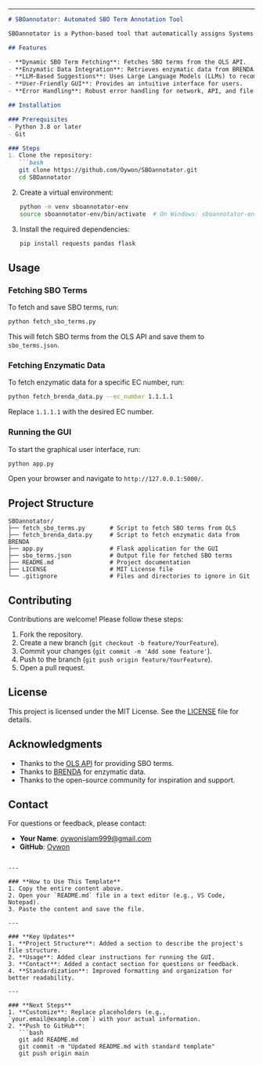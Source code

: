 
---

```markdown
# SBOannotator: Automated SBO Term Annotation Tool

SBOannotator is a Python-based tool that automatically assigns Systems Biology Ontology (SBO) terms to entities in SBML models. It dynamically fetches SBO terms from the OLS API and integrates enzymatic data from external sources like BRENDA. The tool also provides intelligent term suggestions using Large Language Models (LLMs) and features a user-friendly graphical interface.

## Features

- **Dynamic SBO Term Fetching**: Fetches SBO terms from the OLS API.
- **Enzymatic Data Integration**: Retrieves enzymatic data from BRENDA.
- **LLM-Based Suggestions**: Uses Large Language Models (LLMs) to recommend relevant SBO terms.
- **User-Friendly GUI**: Provides an intuitive interface for users.
- **Error Handling**: Robust error handling for network, API, and file I/O issues.

## Installation

### Prerequisites
- Python 3.8 or later
- Git

### Steps
1. Clone the repository:
   ```bash
   git clone https://github.com/Oywon/SBOannotator.git
   cd SBOannotator
   ```

2. Create a virtual environment:
   ```bash
   python -m venv sboannotator-env
   source sboannotator-env/bin/activate  # On Windows: sboannotator-env\Scripts\activate
   ```

3. Install the required dependencies:
   ```bash
   pip install requests pandas flask
   ```

## Usage

### Fetching SBO Terms
To fetch and save SBO terms, run:
```bash
python fetch_sbo_terms.py
```
This will fetch SBO terms from the OLS API and save them to `sbo_terms.json`.

### Fetching Enzymatic Data
To fetch enzymatic data for a specific EC number, run:
```bash
python fetch_brenda_data.py --ec_number 1.1.1.1
```
Replace `1.1.1.1` with the desired EC number.

### Running the GUI
To start the graphical user interface, run:
```bash
python app.py
```
Open your browser and navigate to `http://127.0.0.1:5000/`.

## Project Structure

```
SBOannotator/
├── fetch_sbo_terms.py       # Script to fetch SBO terms from OLS
├── fetch_brenda_data.py     # Script to fetch enzymatic data from BRENDA
├── app.py                   # Flask application for the GUI
├── sbo_terms.json           # Output file for fetched SBO terms
├── README.md                # Project documentation
├── LICENSE                  # MIT License file
└── .gitignore               # Files and directories to ignore in Git
```

## Contributing

Contributions are welcome! Please follow these steps:
1. Fork the repository.
2. Create a new branch (`git checkout -b feature/YourFeature`).
3. Commit your changes (`git commit -m 'Add some feature'`).
4. Push to the branch (`git push origin feature/YourFeature`).
5. Open a pull request.

## License

This project is licensed under the MIT License. See the [LICENSE](LICENSE) file for details.

## Acknowledgments

- Thanks to the [OLS API](https://www.ebi.ac.uk/ols) for providing SBO terms.
- Thanks to [BRENDA](https://www.brenda-enzymes.org/) for enzymatic data.
- Thanks to the open-source community for inspiration and support.

## Contact

For questions or feedback, please contact:
- **Your Name**: [oywonislam999@gmail.com](mailto:oywonislma999@gmail.com)
- **GitHub**: [Oywon](https://github.com/Oywon)
```

---

### **How to Use This Template**
1. Copy the entire content above.
2. Open your `README.md` file in a text editor (e.g., VS Code, Notepad).
3. Paste the content and save the file.

---

### **Key Updates**
1. **Project Structure**: Added a section to describe the project's file structure.
2. **Usage**: Added clear instructions for running the GUI.
3. **Contact**: Added a contact section for questions or feedback.
4. **Standardization**: Improved formatting and organization for better readability.

---

### **Next Steps**
1. **Customize**: Replace placeholders (e.g., `your.email@example.com`) with your actual information.
2. **Push to GitHub**:
   ```bash
   git add README.md
   git commit -m "Updated README.md with standard template"
   git push origin main
   ```

